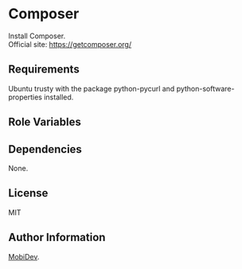Composer
=========

Install Composer.   
Official site: https://getcomposer.org/

Requirements
------------

Ubuntu trusty with the package python-pycurl and python-software-properties installed.

Role Variables
--------------    

Dependencies
------------

None.

License
-------

MIT

Author Information
------------------

[MobiDev](http://mobidev.biz/).
